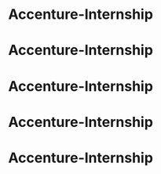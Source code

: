# Accenture-Internship
# Accenture-Internship
# Accenture-Internship
# Accenture-Internship
# Accenture-Internship
